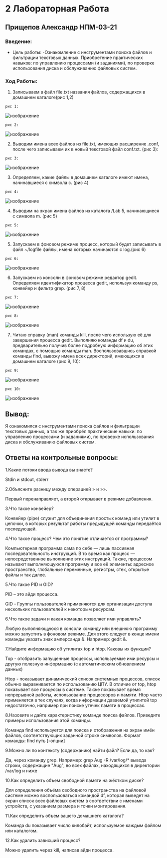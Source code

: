 # 2 Лабораторная Работа
## Прищепов Александр НПМ-03-21
### Введение:
- Цель работы:
    -Ознакомление с инструментами поиска файлов и фильтрации текстовых данных.
    Приобретение практических навыков: по управлению процессами (и заданиями), по
    проверке использования диска и обслуживанию файловых систем.
### Ход Работы:
  1) Записываем в файл file.txt названия файлов, содержащихся в домашнем каталоге(рис 1,2)

    рис 1:
    
   ![изображение](https://user-images.githubusercontent.com/104249657/167124598-5457b19b-0491-4771-9519-5fe8d40b6da6.png)
    
    рис 2:
    
   ![изображение](https://user-images.githubusercontent.com/104249657/167124688-4c903aa4-f795-4362-befe-4a8b57cbf066.png)

  2) Выводим имена всех файлов из file.txt, имеющих расширение .conf, после чего записываем их в новый текстовой файл conf.txt. (рис 3):
    
    рис 3:
    
   ![изображение](https://user-images.githubusercontent.com/104249657/167124863-046ff4c7-94ba-4ec3-84a4-04bf6e2cc2d1.png)
   
  3) Определяем, какие файлы в домашнем каталоге имеют имена, начинавшиеся с символа c. (рис 4)

    рис 4:
    
   ![изображение](https://user-images.githubusercontent.com/104249657/167125054-1f6d96ce-d7e9-4478-b344-f1e59bcd553f.png)
  
  4) Выводим на экран имена файлов из каталога /Lab 5, начинающиеся с символа m. (рис 5)

    рис 5:
        
   ![изображение](https://user-images.githubusercontent.com/104249657/167125300-8ac006b8-7f98-45f7-98b4-75788e3a3765.png)
  
  5) Запускаем в фоновом режиме процесс, который будет записывать в файл ~/logfile файлы, имена которых начинаются с log.(рис 6)
  
    рис 6:
    
   ![изображение](https://user-images.githubusercontent.com/104249657/167125520-81d55cce-ddf7-4469-82e4-7f83309b0d43.png)

  6) Запускаем из консоли в фоновом режиме редактор gedit. Определяем идентификатор процесса gedit, используя команду ps, конвейер и фильтр grep. (рис 7, 8)

    рис 7:
    
   ![изображение](https://user-images.githubusercontent.com/104249657/167125663-f813f169-3c9b-4fc2-932c-a610fb840405.png)
    
    рис 8:
    
   ![изображение](https://user-images.githubusercontent.com/104249657/167125746-99937e87-cec0-4328-9b3a-4875a62868e4.png)

  7) Читаю справку (man) команды kill, после чего использую её для завершения процесса gedit. Выполняю команды df и du, предварительно получив более подробную информацию об этих командах, с помощью команды man. Воспользовавшись справкой команды find, вывожу имена всех директорий, имеющихся в домашнем каталоге (рис 9, 10):

    рис 9:    
    
   ![изображение](https://user-images.githubusercontent.com/104249657/167126095-72c0ae0b-a6ad-419c-a016-56d64112f5f8.png)

    рис 10:
    
   ![изображение](https://user-images.githubusercontent.com/104249657/167126230-b31444c1-d7c8-4eae-9c65-2115c3c23492.png)

## Вывод:
  Я ознакомился с инструментами поиска файлов и фильтрации текстовых данных, а так же приобрёл практические навыки: по управлению процессами (и заданиями), по проверке использования диска и обслуживанию файловых систем.
  
## Ответы на контрольные вопросы:
  1.Какие потоки ввода вывода вы знаете?

  Stdin и stdout, stderr

  2.Объясните разницу между операцией > и >>.

  Первый перенаправляет, а второй открывает в режиме добавления.

  3.Что такое конвейер?

  Конвейер (pipe) служит для объединения простых команд или утилит в цепочки, в которых результат работы предыдущей команды передаётся последующей.

  4.Что такое процесс? Чем это понятие отличается от программы?

  Компьютерная программа сама по себе — лишь пассивная последовательность инструкций. В то время как процесс — непосредственное выполнение этих инструкций. Также, процессом называют выполняющуюся программу и все её элементы: адресное пространство, глобальные переменные, регистры, стек, открытые файлы и так далее.

  5.Что такое PID и GID?

  PID – это айди процесса.

  GID - Группы пользователей применяются для организации доступа нескольких пользователей к некоторым ресурсам.

  6.Что такое задачи и какая команда позволяет ими управлять?

  Любую выполняющуюся в консоли команду или внешнюю программу можно запустить в фоновом режиме. Для этого следует в конце имени команды указать знак амперсанда &. Например: gedit &.

  7.Найдите информацию об утилитах top и htop. Каковы их функции?

  Top - отобразить запущенные процессы, используемые ими ресурсы и другую полезную информацию (с автоматическим обновлением данных)

  Htop - показывает динамический список системных процессов, список обычно выравнивается по использованию ЦПУ. В отличие от top, htop показывает все процессы в системе. Также показывает время непрерывной работы, использование процессоров и памяти. Htop часто применяется в тех случаях, когда информации даваемой утилитой top недостаточно, например при поиске утечек памяти в процессах.

  8.Назовите и дайте характеристику команде поиска файлов. Приведите примеры использования этой команды.

  Команда find используется для поиска и отображения на экран имён файлов, соответствующих заданной строке символов. Формат команды: find путь [-опции]

  9.Можно ли по контексту (содержанию) найти файл? Если да, то как?
  
  Да, через команду grep. Например: grep Aug -R /var/log/* вывода строки, содержащие "Aug", во всех файлах, находящихся в директории /var/log и ниже

  10.Как определить объем свободной памяти на жёстком диске?

  Для определения объёма свободного пространства на файловой системе можно воспользоваться командой df, которая выведет на экран список всех файловых систем в соответствии с именами устройств, с указанием размера и точки монтирования.

  11.Как определить объем вашего домашнего каталога?

  Команда du показывает число килобайт, используемое каждым файлом или каталогом.

  12.Как удалить зависший процесс?

  Можно удалить через kill, написав айди процесса.
